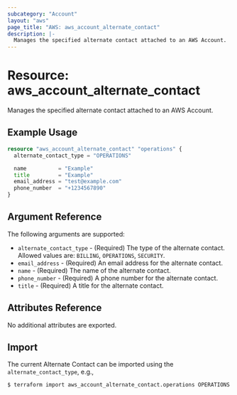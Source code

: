 ```yaml
---
subcategory: "Account"
layout: "aws"
page_title: "AWS: aws_account_alternate_contact"
description: |-
  Manages the specified alternate contact attached to an AWS Account.
---
```


# Resource: aws_account_alternate_contact

Manages the specified alternate contact attached to an AWS Account.

## Example Usage

```terraform
resource "aws_account_alternate_contact" "operations" {
  alternate_contact_type = "OPERATIONS"

  name          = "Example"
  title         = "Example"
  email_address = "test@example.com"
  phone_number  = "+1234567890"
}
```

## Argument Reference

The following arguments are supported:

* `alternate_contact_type` - (Required) The type of the alternate contact. Allowed values are: `BILLING`, `OPERATIONS`, `SECURITY`.
* `email_address` - (Required) An email address for the alternate contact.
* `name` - (Required) The name of the alternate contact.
* `phone_number` - (Required) A phone number for the alternate contact.
* `title` - (Required) A title for the alternate contact.

## Attributes Reference

No additional attributes are exported.

## Import

The current Alternate Contact can be imported using the `alternate_contact_type`, e.g.,

```
$ terraform import aws_account_alternate_contact.operations OPERATIONS
```
